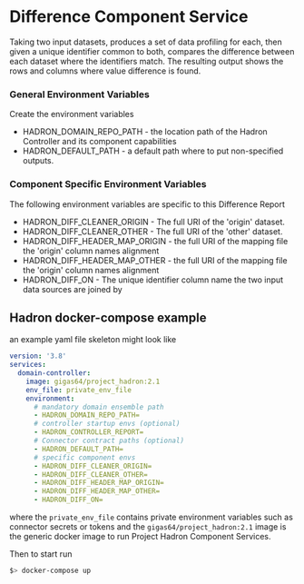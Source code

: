 # Difference Component Service
Taking two input datasets, produces a set of data profiling for each, then given a unique identifier common 
to both, compares the difference between each dataset where the identifiers match. The resulting output shows
the rows and columns where value difference is found. 

### General Environment Variables
Create the environment variables
* HADRON_DOMAIN_REPO_PATH - the location path of the Hadron Controller and its component capabilities
* HADRON_DEFAULT_PATH - a default path where to put non-specified outputs.

### Component Specific Environment Variables
The following environment variables are specific to this Difference Report
* HADRON_DIFF_CLEANER_ORIGIN - The full URI of the 'origin' dataset.
* HADRON_DIFF_CLEANER_OTHER - The full URI of the 'other' dataset.
* HADRON_DIFF_HEADER_MAP_ORIGIN - the full URI of the mapping file the 'origin' column names alignment
* HADRON_DIFF_HEADER_MAP_OTHER - the full URI of the mapping file the 'origin' column names alignment
* HADRON_DIFF_ON - The unique identifier column name the two input data sources are joined by

## Hadron docker-compose example
 an example yaml file skeleton might look like

```yaml
version: '3.8'
services:
  domain-controller:
    image: gigas64/project_hadron:2.1
    env_file: private_env_file
    environment:
      # mandatory domain ensemble path
      - HADRON_DOMAIN_REPO_PATH=
      # controller startup envs (optional)
      - HADRON_CONTROLLER_REPORT=
      # Connector contract paths (optional)
      - HADRON_DEFAULT_PATH=
      # specific component envs
      - HADRON_DIFF_CLEANER_ORIGIN=
      - HADRON_DIFF_CLEANER_OTHER=
      - HADRON_DIFF_HEADER_MAP_ORIGIN=
      - HADRON_DIFF_HEADER_MAP_OTHER=
      - HADRON_DIFF_ON=
```
where the `private_env_file` contains private environment variables such as connector secrets or tokens and
the `gigas64/project_hadron:2.1` image is the generic docker image to run Project Hadron Component Services.

Then to start run
```bash
$> docker-compose up
```